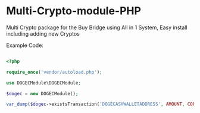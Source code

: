 # Multi-Crypto-module-PHP
Multi Crypto package for the Buy Bridge using All in 1 System, Easy install including adding new Cryptos

Example Code:

```php

<?php

require_once('vendor/autoload.php');

use DOGECModule\DOGECModule;

$dogec = new DOGECModule();

var_dump($dogec->existsTransaction('DOGECASHWALLETADDRESS', AMOUNT, CORRENT_TIMESTAMP));

```
